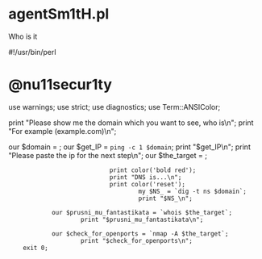 # agentSm1tH.pl
Who is it

#!/usr/bin/perl
# @nu11secur1ty
use warnings;
use strict;
use diagnostics;
use Term::ANSIColor;

print "Please show me the domain which you want to see, who is\n";
print "For example (example.com)\n";

our $domain = <STDIN>;
        our $get_IP = `ping -c 1 $domain`;
                print "$get_IP\n";
                print "Please paste the ip for the next step\n";
                        our $the_target = <STDIN>;

                                print color('bold red');
                                print "DNS is...\n";
                                print color('reset');
                                        my $NS_ = `dig -t ns $domain`;
                                        print "$NS_\n";

                our $prusni_mu_fantastikata = `whois $the_target`;
                        print "$prusni_mu_fantastikata\n";

                our $check_for_openports = `nmap -A $the_target`;
                        print "$check_for_openports\n";
        exit 0;
